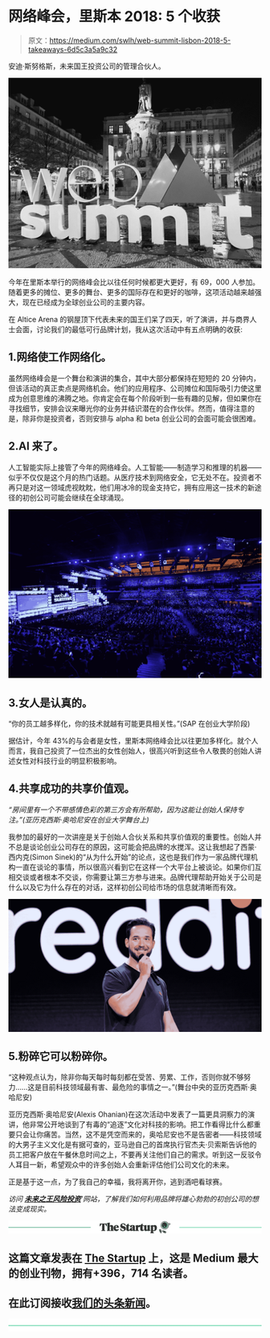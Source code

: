 # 网络峰会，里斯本 2018: 5 个收获

> 原文：<https://medium.com/swlh/web-summit-lisbon-2018-5-takeaways-6d5c3a5a9c32>

安迪·斯努格斯，未来国王投资公司的管理合伙人。

![](img/703bc7741a36a1451f9e58e5a4fafd31.png)

今年在里斯本举行的网络峰会比以往任何时候都更大更好，有 69，000 人参加。随着更多的摊位、更多的舞台、更多的国际存在和更好的咖啡，这项活动越来越强大，现在已经成为全球创业公司的主要内容。

在 Altice Arena 的钢屋顶下代表未来的国王们呆了四天，听了演讲，并与商界人士会面，讨论我们的最低可行品牌计划，我从这次活动中有五点明确的收获:

## 1.网络使工作网络化。

虽然网络峰会是一个舞台和演讲的集合，其中大部分都保持在短短的 20 分钟内，但该活动的真正卖点是网络机会。他们的应用程序、公司摊位和国际吸引力使这里成为创意思维的沸腾之地。你肯定会在每个阶段听到一些有趣的见解，但如果你在寻找细节，安排会议来曝光你的业务并结识潜在的合作伙伴。然而，值得注意的是，除非你是投资者，否则安排与 alpha 和 beta 创业公司的会面可能会很困难。

## 2.AI 来了。

人工智能实际上接管了今年的网络峰会。人工智能——制造学习和推理的机器——似乎不仅仅是这个月的热门话题。从医疗技术到网络安全，它无处不在。投资者不再只是对这一领域虎视眈眈，他们用冰冷的现金支持它，拥有应用这一技术的新途径的初创公司可能会继续在全球涌现。

![](img/db69e0859db449e64e31a524f00dd820.png)

## 3.女人是认真的。

“你的员工越多样化，你的技术就越有可能更具相关性。”(SAP 在创业大学阶段)

据估计，今年 43%的与会者是女性，里斯本网络峰会比以往更加多样化。就个人而言，我自己投资了一位杰出的女性创始人，很高兴听到这些令人敬畏的创始人讲述女性对科技行业的明显积极影响。

## 4.共享成功的共享价值观。

*“房间里有一个不带感情色彩的第三方会有所帮助，因为这能让创始人保持专注。”(亚历克西斯·奥哈尼安在创业大学舞台上)*

我参加的最好的一次讲座是关于创始人合伙关系和共享价值观的重要性。创始人并不总是谈论创业公司存在的原因，这可能会把品牌的水搅浑。这让我想起了西蒙·西内克(Simon Sinek)的“从为什么开始”的论点，这也是我们作为一家品牌代理机构一直在谈论的事情，所以很高兴看到它在这样一个大平台上被谈论。如果你们互相交谈或者根本不交谈，你需要让第三方参与进来。品牌代理帮助开始关于公司是什么以及它为什么存在的对话，这样初创公司给市场的信息就清晰而有效。

![](img/c741707904c309a042f9f5209629f99b.png)

## 5.粉碎它可以粉碎你。

“这种观点认为，除非你每天每时每刻都在受苦、劳累、工作，否则你就不够努力……这是目前科技领域最有害、最危险的事情之一。”(舞台中央的亚历克西斯·奥哈尼安)

亚历克西斯·奥哈尼安(Alexis Ohanian)在这次活动中发表了一篇更具洞察力的演讲，他非常公开地谈到了有毒的“追逐”文化对科技的影响。把工作看得比什么都重要只会让你痛苦。当然，这不是凭空而来的，奥哈尼安也不是告密者——科技领域的大男子主义文化是有据可查的，亚马逊自己的首席执行官杰夫·贝索斯告诉他的员工把客户放在午餐休息时间之上，不要再关注他们自己的需求。听到这一反驳令人耳目一新，希望观众中的许多创始人会重新评估他们公司文化的未来。

正是基于这一点，为了我自己的幸福，我将离开你，逃到酒吧看球赛。

*访问* [***未来之王风险投资***](https://www.futurekingsventures.co.uk)*’网站，了解我们如何利用品牌将雄心勃勃的初创公司的想法变成现实。*

[![](img/308a8d84fb9b2fab43d66c117fcc4bb4.png)](https://medium.com/swlh)

## 这篇文章发表在 [The Startup](https://medium.com/swlh) 上，这是 Medium 最大的创业刊物，拥有+396，714 名读者。

## 在此订阅接收[我们的头条新闻](http://growthsupply.com/the-startup-newsletter/)。

[![](img/b0164736ea17a63403e660de5dedf91a.png)](https://medium.com/swlh)